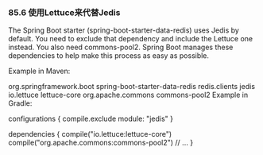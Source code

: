 ### 85.6 使用Lettuce来代替Jedis

The Spring Boot starter (spring-boot-starter-data-redis) uses Jedis by default. You need to exclude that dependency and include the Lettuce one instead. You also need commons-pool2. Spring Boot manages these dependencies to help make this process as easy as possible.

Example in Maven:

<dependency>
    <groupId>org.springframework.boot</groupId>
    <artifactId>spring-boot-starter-data-redis</artifactId>
    <exclusions>
        <exclusion>
            <groupId>redis.clients</groupId>
            <artifactId>jedis</artifactId>
        </exclusion>
    </exclusions>
</dependency>
<dependency>
    <groupId>io.lettuce</groupId>
    <artifactId>lettuce-core</artifactId>
</dependency>
<dependency>
    <groupId>org.apache.commons</groupId>
    <artifactId>commons-pool2</artifactId>
</dependency>
Example in Gradle:

configurations {
    compile.exclude module: "jedis"
}

dependencies {
    compile("io.lettuce:lettuce-core")
    compile("org.apache.commons:commons-pool2")
    // ...
}
